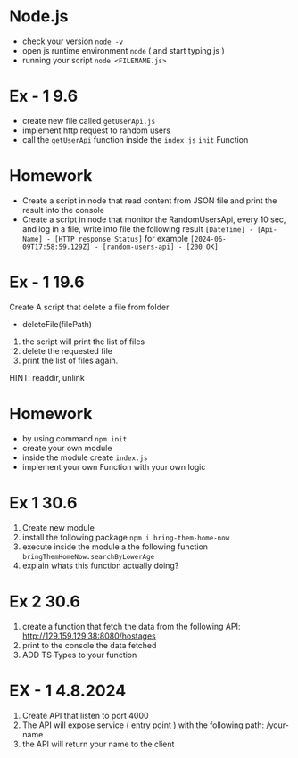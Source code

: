 # Node.js

- check your version `node -v`
- open js runtime environment `node` ( and start typing js )
- running your script `node <FILENAME.js>`

# Ex - 1 9.6
- create new file called `getUserApi.js` 
- implement http request to random users
- call the `getUserApi` function inside the `index.js` `init` Function

# Homework
- Create a script in node that read content from JSON file and print the result into the console
- Create a script in node that monitor the RandomUsersApi, every 10 sec, and log in a file, write into file the following result `[DateTime] - [Api-Name] - [HTTP response Status]`
for example `[2024-06-09T17:58:59.129Z] - [random-users-api] - [200 OK]`


# Ex - 1 19.6
Create A script that delete a file from folder
- deleteFile(filePath)
1. the script will print the list of files
2. delete the requested file
3. print the list of files again.

HINT: readdir, unlink


# Homework
- by using command `npm init`
- create your own module 
- inside the module create `index.js`
- implement your own Function with your own logic


# Ex 1 30.6
1. Create new module
2. install the following package `npm i bring-them-home-now`
3. execute inside the module a the following function `bringThemHomeNow.searchByLowerAge`
4. explain whats this function actually doing? 


# Ex 2 30.6
1. create a function that fetch the data from the following API: http://129.159.129.38:8080/hostages
2. print to the console the data fetched
3. ADD TS Types to your function



# EX - 1 4.8.2024
1. Create API that listen to port 4000
2. The API will expose service ( entry point ) with the following path: /your-name
3. the API will return your name to the client